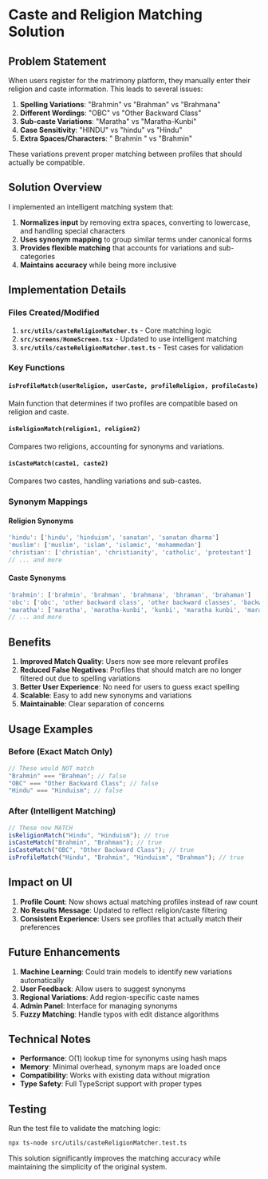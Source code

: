 # Caste and Religion Matching Solution

## Problem Statement

When users register for the matrimony platform, they manually enter their religion and caste information. This leads to several issues:

1. **Spelling Variations**: "Brahmin" vs "Brahman" vs "Brahmana"
2. **Different Wordings**: "OBC" vs "Other Backward Class"
3. **Sub-caste Variations**: "Maratha" vs "Maratha-Kunbi"
4. **Case Sensitivity**: "HINDU" vs "hindu" vs "Hindu"
5. **Extra Spaces/Characters**: " Brahmin " vs "Brahmin"

These variations prevent proper matching between profiles that should actually be compatible.

## Solution Overview

I implemented an intelligent matching system that:

1. **Normalizes input** by removing extra spaces, converting to lowercase, and handling special characters
2. **Uses synonym mapping** to group similar terms under canonical forms
3. **Provides flexible matching** that accounts for variations and sub-categories
4. **Maintains accuracy** while being more inclusive

## Implementation Details

### Files Created/Modified

1. **`src/utils/casteReligionMatcher.ts`** - Core matching logic
2. **`src/screens/HomeScreen.tsx`** - Updated to use intelligent matching
3. **`src/utils/casteReligionMatcher.test.ts`** - Test cases for validation

### Key Functions

#### `isProfileMatch(userReligion, userCaste, profileReligion, profileCaste)`

Main function that determines if two profiles are compatible based on religion and caste.

#### `isReligionMatch(religion1, religion2)`

Compares two religions, accounting for synonyms and variations.

#### `isCasteMatch(caste1, caste2)`

Compares two castes, handling variations and sub-castes.

### Synonym Mappings

#### Religion Synonyms

```typescript
'hindu': ['hindu', 'hinduism', 'sanatan', 'sanatan dharma']
'muslim': ['muslim', 'islam', 'islamic', 'mohammedan']
'christian': ['christian', 'christianity', 'catholic', 'protestant']
// ... and more
```

#### Caste Synonyms

```typescript
'brahmin': ['brahmin', 'brahman', 'brahmana', 'bhraman', 'brahaman']
'obc': ['obc', 'other backward class', 'other backward classes', 'backward class', 'bc']
'maratha': ['maratha', 'maratha-kunbi', 'kunbi', 'maratha kunbi', 'marathas']
// ... and more
```

## Benefits

1. **Improved Match Quality**: Users now see more relevant profiles
2. **Reduced False Negatives**: Profiles that should match are no longer filtered out due to spelling variations
3. **Better User Experience**: No need for users to guess exact spelling
4. **Scalable**: Easy to add new synonyms and variations
5. **Maintainable**: Clear separation of concerns

## Usage Examples

### Before (Exact Match Only)

```typescript
// These would NOT match
"Brahmin" === "Brahman"; // false
"OBC" === "Other Backward Class"; // false
"Hindu" === "Hinduism"; // false
```

### After (Intelligent Matching)

```typescript
// These now MATCH
isReligionMatch("Hindu", "Hinduism"); // true
isCasteMatch("Brahmin", "Brahman"); // true
isCasteMatch("OBC", "Other Backward Class"); // true
isProfileMatch("Hindu", "Brahmin", "Hinduism", "Brahman"); // true
```

## Impact on UI

1. **Profile Count**: Now shows actual matching profiles instead of raw count
2. **No Results Message**: Updated to reflect religion/caste filtering
3. **Consistent Experience**: Users see profiles that actually match their preferences

## Future Enhancements

1. **Machine Learning**: Could train models to identify new variations automatically
2. **User Feedback**: Allow users to suggest synonyms
3. **Regional Variations**: Add region-specific caste names
4. **Admin Panel**: Interface for managing synonyms
5. **Fuzzy Matching**: Handle typos with edit distance algorithms

## Technical Notes

- **Performance**: O(1) lookup time for synonyms using hash maps
- **Memory**: Minimal overhead, synonym maps are loaded once
- **Compatibility**: Works with existing data without migration
- **Type Safety**: Full TypeScript support with proper types

## Testing

Run the test file to validate the matching logic:

```bash
npx ts-node src/utils/casteReligionMatcher.test.ts
```

This solution significantly improves the matching accuracy while maintaining the simplicity of the original system.
